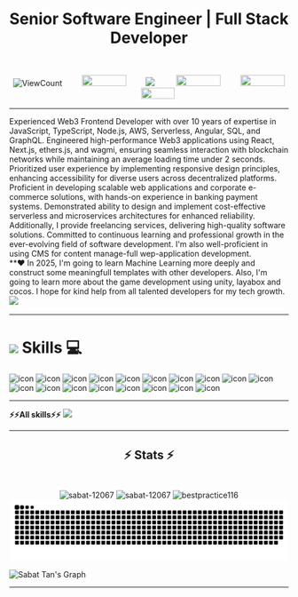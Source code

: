 <div align="center">

   # Senior Software Engineer | Full Stack Developer
   <br>
   <p align="center"> 
      <p align="center">
       <img alt="ViewCount" src="https://views.whatilearened.today/views/github/sabat-12067/github-clone-count-badge.svg"> &nbsp;&nbsp;&nbsp;&nbsp;&nbsp;&nbsp;&nbsp; <a href="https://sabat-portfolio.vercel.app/" target='_blank'><img src="https://img.shields.io/badge/portfolio-1A2C34?style=for-the-badge&logo=prettier&logoColor=F7BA3E" width="80" height="20" /></a>  &nbsp;&nbsp;&nbsp;&nbsp;&nbsp;&nbsp;&nbsp; <a href="mailto:greatdev12067@gmail.com"><img src="https://img.shields.io/badge/Email-me-red" /></a>  &nbsp;&nbsp;&nbsp;&nbsp;&nbsp;&nbsp;&nbsp;&nbsp; <a href="https://www.twitter.com/sabat-12067"><img src="https://img.shields.io/badge/Twitter-1DA1F2?style=for-the-badge&logo=twitter&logoColor=white" width="80" height="20" /></a>
&nbsp;&nbsp;&nbsp;&nbsp;&nbsp;&nbsp;&nbsp; <a href="https://www.linkedin.com/in/sabat-12067/"><img src="https://img.shields.io/badge/LinkedIn-0077B5?style=for-the-badge&logo=linkedin&logoColor=white" width="80" height="20" /></a>    &nbsp;&nbsp;&nbsp;&nbsp;&nbsp;&nbsp;&nbsp; <a href="https://www.github.com/sabat-12067"><img src="https://img.shields.io/badge/GitHub-100000?style=for-the-badge&logo=github&logoColor=white" width="60" height="20" /></a>  
   </p>
   </p>
</div>
<div align="center">
   <hr>
   <div align="left">
      Experienced Web3 Frontend Developer with over 10 years of expertise in JavaScript, TypeScript, Node.js, AWS, Serverless, Angular, SQL, and GraphQL. Engineered high-performance Web3 applications using React, Next.js, ethers.js, and wagmi, ensuring seamless interaction with blockchain networks while maintaining an average loading time under 2 seconds. Prioritized user experience by implementing responsive design principles, enhancing accessibility for diverse users across decentralized platforms. Proficient in developing scalable web applications and corporate e-commerce solutions, with hands-on experience in banking payment systems. Demonstrated ability to design and implement cost-effective serverless and microservices architectures for enhanced reliability. Additionally, I provide freelancing services, delivering high-quality software solutions. Committed to continuous learning and professional growth in the ever-evolving field of software development. I'm also well-proficient in using CMS for content manage-full wep-application development. 
      <br/>
      **❤️ In 2025, I'm going to learn Machine Learning more deeply and construct some meaningfull templates with other developers.
      Also, I'm going to learn more about the game development using unity, layabox and cocos. I hope for kind help from all talented developers for my tech growth.<img src="https://media.giphy.com/media/WUlplcMpOCEmTGBtBW/giphy.gif" width="30">
   </div>
   <hr>
</div>

# <img src="https://media2.giphy.com/media/QssGEmpkyEOhBCb7e1/giphy.gif?cid=ecf05e47a0n3gi1bfqntqmob8g9aid1oyj2wr3ds3mg700bl&rid=giphy.gif" width ="25"><b> Skills</b> 💻

<p align="left">
  <img src="https://techstack-generator.vercel.app/ts-icon.svg" alt="icon" width="50" height="50" />
  <img src="https://techstack-generator.vercel.app/js-icon.svg" alt="icon"width="50" height="50" />
  <img src="https://techstack-generator.vercel.app/react-icon.svg" alt="icon" width="50" height="50" />
  <img src="https://techstack-generator.vercel.app/mysql-icon.svg" alt="icon" width="50" height="50" />
  <img src="https://techstack-generator.vercel.app/cpp-icon.svg" alt="icon" width="50" height="50" />
  <img src="https://techstack-generator.vercel.app/csharp-icon.svg" alt="icon" width="50" height="50" />
    <img src="https://techstack-generator.vercel.app/java-icon.svg" alt="icon" width="50" height="50" />
  <img src="https://techstack-generator.vercel.app/python-icon.svg" alt="icon" width="50" height="50" />
  <img src="https://techstack-generator.vercel.app/django-icon.svg" alt="icon" width="50" height="50" />
  <img src="https://techstack-generator.vercel.app/docker-icon.svg" alt="icon" width="50" height="50" />
  <img src="https://techstack-generator.vercel.app/graphql-icon.svg" alt="icon" width="50" height="50" />
  <img src="https://techstack-generator.vercel.app/jest-icon.svg" alt="icon" width="50" height="50" />
  <img src="https://techstack-generator.vercel.app/kubernetes-icon.svg" alt="icon" width="50" height="50" />
  <img src="https://techstack-generator.vercel.app/nginx-icon.svg" alt="icon" width="50" height="50" />
  <img src="https://techstack-generator.vercel.app/prettier-icon.svg" alt="icon" width="50" height="50" />
  <img src="https://techstack-generator.vercel.app/restapi-icon.svg" alt="icon" width="50" height="50" />
  <img src="https://techstack-generator.vercel.app/sass-icon.svg" alt="icon" width="50" height="50" />
  <img src="https://techstack-generator.vercel.app/webpack-icon.svg" alt="icon" width="50" height="50" />
   <hr>
<b> ⚡⚡All skills⚡⚡</b>
  <a href="https://skillicons.dev">
    <img
      src="https://skillicons.dev/icons?i=c,cpp,java,html,css,bootstrap,js,ts,php,mysql,cs,nodejs,react,matlab,eclipse,figma,aws,git,github,netlify,django,linux,ubuntu,bash,powershell,mongodb,mysql,tailwind,express,figma,postman,redux,sass,vite,vscode,py,fastapi,angular,graphql,go,unity,jquery,next,lua,ruby,gatsby,net,docker,firebase,flutter,rust,solidity,kotlin,nestjs,ai"
    />
  </a>
</p>
<hr/>

<h2 align="center">⚡ Stats ⚡<br> <br/> </h2>
<div align=center>
  <img width=352  src="https://github-readme-stats.vercel.app/api?username=sabat-12067&theme=dark&hide_border=false&include_all_commits=true&count_private=true" alt="sabat-12067" />

  <img width=278  src="https://github-readme-stats.vercel.app/api/top-langs/?username=bestpractice116&theme=dark&hide_border=false&include_all_commits=true&count_private=true&layout=compact" alt="sabat-12067" />

  <img width=412 align="center" src="https://github-readme-streak-stats.herokuapp.com/?user=bestpractice116&theme=dark&hide_border=false" alt="bestpractice116" style="vertical-align: top;" />

<br>
</div>
<picture>
    <source
      media="(prefers-color-scheme: dark)"
      srcset="https://raw.githubusercontent.com/platane/snk/output/github-contribution-grid-snake-dark.svg"
    />
    <source
      media="(prefers-color-scheme: light)"
      srcset="https://raw.githubusercontent.com/platane/snk/output/github-contribution-grid-snake.svg"
    />
    <img
      alt="github contribution grid snake animation"
      src="https://raw.githubusercontent.com/platane/snk/output/github-contribution-grid-snake.svg"
    />
  </picture>

  ![Sabat Tan's Graph](https://github-readme-activity-graph.vercel.app/graph?username=sabat-12067&custom_title=Sabat%20Tan's%20GitHub%20Activity%20Graph&bg_color=0D1117&color=7F3FBF&line=7F3FBF&point=7F3FBF&area_color=FFFFFF&title_color=FFFFFF&area=true)

<hr/>
